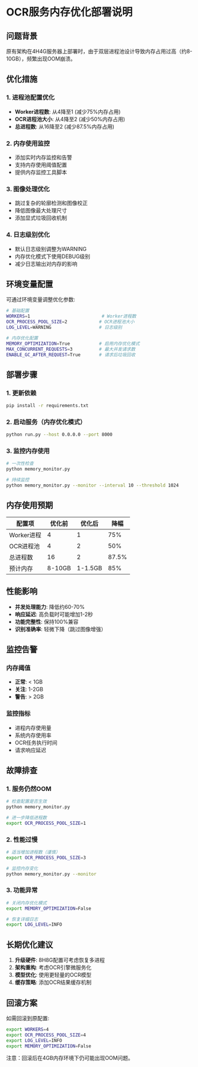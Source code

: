 # OCR服务内存优化部署说明

## 问题背景

原有架构在4H4G服务器上部署时，由于双层进程池设计导致内存占用过高（约8-10GB），频繁出现OOM崩溃。

## 优化措施

### 1. 进程池配置优化
- **Worker进程数**: 从4降至1 (减少75%内存占用)
- **OCR进程池大小**: 从4降至2 (减少50%内存占用)  
- **总进程数**: 从16降至2 (减少87.5%内存占用)

### 2. 内存使用监控
- 添加实时内存监控和告警
- 支持内存使用阈值配置
- 提供内存监控工具脚本

### 3. 图像处理优化
- 跳过复杂的轮廓检测和图像校正
- 降低图像最大处理尺寸
- 添加显式垃圾回收机制

### 4. 日志级别优化
- 默认日志级别调整为WARNING
- 内存优化模式下使用DEBUG级别
- 减少日志输出对内存的影响

## 环境变量配置

可通过环境变量调整优化参数:

```bash
# 基础配置
WORKERS=1                           # Worker进程数
OCR_PROCESS_POOL_SIZE=2            # OCR进程池大小
LOG_LEVEL=WARNING                  # 日志级别

# 内存优化配置  
MEMORY_OPTIMIZATION=True           # 启用内存优化模式
MAX_CONCURRENT_REQUESTS=3          # 最大并发请求数
ENABLE_GC_AFTER_REQUEST=True       # 请求后垃圾回收
```

## 部署步骤

### 1. 更新依赖
```bash
pip install -r requirements.txt
```

### 2. 启动服务（内存优化模式）
```bash
python run.py --host 0.0.0.0 --port 8000
```

### 3. 监控内存使用
```bash
# 一次性检查
python memory_monitor.py

# 持续监控
python memory_monitor.py --monitor --interval 10 --threshold 1024
```

## 内存使用预期

| 配置项 | 优化前 | 优化后 | 降幅 |
|--------|--------|--------|------|
| Worker进程 | 4 | 1 | 75% |
| OCR进程池 | 4 | 2 | 50% |  
| 总进程数 | 16 | 2 | 87.5% |
| 预计内存 | 8-10GB | 1-1.5GB | 85% |

## 性能影响

- **并发处理能力**: 降低约60-70%
- **响应延迟**: 高负载时可能增加1-2秒
- **功能完整性**: 保持100%兼容
- **识别准确率**: 轻微下降（跳过图像增强）

## 监控告警

### 内存阈值
- **正常**: < 1GB
- **关注**: 1-2GB  
- **警告**: > 2GB

### 监控指标
- 进程内存使用量
- 系统内存使用率
- OCR任务执行时间
- 请求响应延迟

## 故障排查

### 1. 服务仍然OOM
```bash
# 检查配置是否生效
python memory_monitor.py

# 进一步降低进程数
export OCR_PROCESS_POOL_SIZE=1
```

### 2. 性能过慢
```bash
# 适当增加进程数（谨慎）
export OCR_PROCESS_POOL_SIZE=3

# 监控内存变化
python memory_monitor.py --monitor
```

### 3. 功能异常
```bash
# 关闭内存优化模式
export MEMORY_OPTIMIZATION=False

# 恢复详细日志
export LOG_LEVEL=INFO
```

## 长期优化建议

1. **升级硬件**: 8H8G配置可考虑恢复多进程
2. **架构重构**: 考虑OCR引擎微服务化
3. **模型优化**: 使用更轻量的OCR模型
4. **缓存策略**: 添加OCR结果缓存机制

## 回滚方案

如需回滚到原配置:

```bash
export WORKERS=4
export OCR_PROCESS_POOL_SIZE=4  
export LOG_LEVEL=INFO
export MEMORY_OPTIMIZATION=False
```

注意：回滚后在4GB内存环境下仍可能出现OOM问题。 
